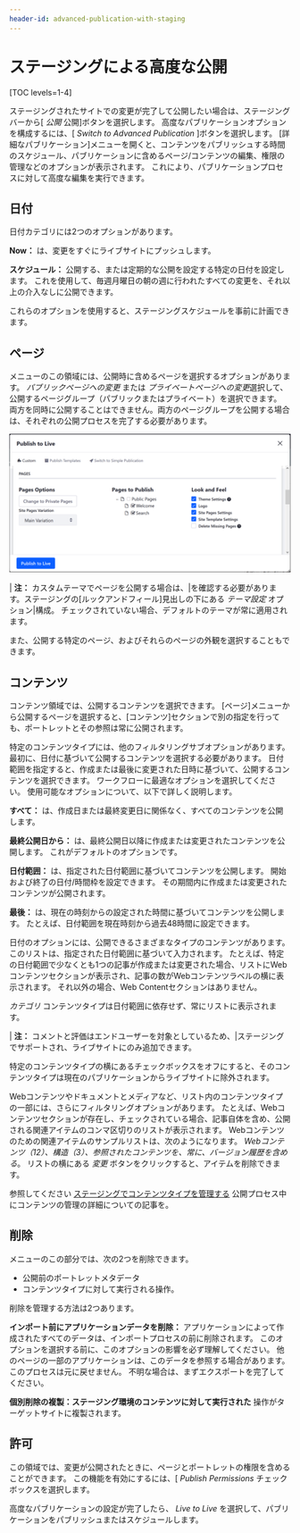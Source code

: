 ```yaml
---
header-id: advanced-publication-with-staging
---
```


# ステージングによる高度な公開

[TOC levels=1-4]

ステージングされたサイトでの変更が完了して公開したい場合は、ステージングバーから[ *公開* 公開]ボタンを選択します。 高度なパブリケーションオプションを構成するには、[ *Switch to Advanced Publication* ]ボタンを選択します。 [詳細なパブリケーション]メニューを開くと、コンテンツをパブリッシュする時間のスケジュール、パブリケーションに含めるページ/コンテンツの編集、権限の管理などのオプションが表示されます。 これにより、パブリケーションプロセスに対して高度な編集を実行できます。

## 日付

日付カテゴリには2つのオプションがあります。

**Now：** は、変更をすぐにライブサイトにプッシュします。

**スケジュール：** 公開する、または定期的な公開を設定する特定の日付を設定します。 これを使用して、毎週月曜日の朝の週に行われたすべての変更を、それ以上の介入なしに公開できます。

これらのオプションを使用すると、ステージングスケジュールを事前に計画できます。

## ページ

メニューのこの領域には、公開時に含めるページを選択するオプションがあります。 *パブリックページへの変更* または *プライベートページへの変更*選択して、公開するページグループ（パブリックまたはプライベート）を選択できます。 両方を同時に公開することはできません。両方のページグループを公開する場合は、それぞれの公開プロセスを完了する必要があります。

![図1：文書に含めるページを指定する方法はいくつかあります。](../../../../images/staging-advanced-publication.png)

| **注：** カスタムテーマでページを公開する場合は、|を確認する必要があります。ステージングの[ルックアンドフィール]見出しの下にある *テーマ設定* オプション|構成。 チェックされていない場合、デフォルトのテーマが常に適用されます。

また、公開する特定のページ、およびそれらのページの外観を選択することもできます。

## コンテンツ

コンテンツ領域では、公開するコンテンツを選択できます。 [ページ]メニューから公開するページを選択すると、[コンテンツ]セクションで別の指定を行っても、ポートレットとその参照は常に公開されます。

特定のコンテンツタイプには、他のフィルタリングサブオプションがあります。 最初に、日付に基づいて公開するコンテンツを選択する必要があります。 日付範囲を指定すると、作成または最後に変更された日時に基づいて、公開するコンテンツを選択できます。 ワークフローに最適なオプションを選択してください。 使用可能なオプションについて、以下で詳しく説明します。

**すべて：** は、作成日または最終変更日に関係なく、すべてのコンテンツを公開します。

**最終公開日から：** は、最終公開日以降に作成または変更されたコンテンツを公開します。 これがデフォルトのオプションです。

**日付範囲：** は、指定された日付範囲に基づいてコンテンツを公開します。 開始および終了の日付/時間枠を設定できます。 その期間内に作成または変更されたコンテンツが公開されます。

**最後：** は、現在の時刻からの設定された時間に基づいてコンテンツを公開します。 たとえば、日付範囲を現在時刻から過去48時間に設定できます。

日付のオプションには、公開できるさまざまなタイプのコンテンツがあります。 このリストは、指定された日付範囲に基づいて入力されます。 たとえば、特定の日付範囲で少なくとも1つの記事が作成または変更された場合、リストにWebコンテンツセクションが表示され、記事の数がWebコンテンツラベルの横に表示されます。 それ以外の場合、Web Contentセクションはありません。

*カテゴリ* コンテンツタイプは日付範囲に依存せず、常にリストに表示されます。

| **注：** コメントと評価はエンドユーザーを対象としているため、|ステージングでサポートされ、ライブサイトにのみ追加できます。

特定のコンテンツタイプの横にあるチェックボックスをオフにすると、そのコンテンツタイプは現在のパブリケーションからライブサイトに除外されます。

Webコンテンツやドキュメントとメディアなど、リスト内のコンテンツタイプの一部には、さらにフィルタリングオプションがあります。 たとえば、Webコンテンツセクションが存在し、チェックされている場合、記事自体を含め、公開される関連アイテムのコンマ区切りのリストが表示されます。 Webコンテンツのための関連アイテムのサンプルリストは、次のようになります。 *Webコンテンツ（12）、構造（3）、参照されたコンテンツを、常に、バージョン履歴を含める*。 リストの横にある *変更* ボタンをクリックすると、アイテムを削除できます。

参照してください [ステージングでコンテンツタイプを管理する](/docs/7-1/user/-/knowledge_base/u/managing-content-types-in-staging) 公開プロセス中にコンテンツの管理の詳細についての記事を。

## 削除

メニューのこの部分では、次の2つを削除できます。

  - 公開前のポートレットメタデータ
  - コンテンツタイプに対して実行される操作。

削除を管理する方法は2つあります。

**インポート前にアプリケーションデータを削除：** アプリケーションによって作成されたすべてのデータは、インポートプロセスの前に削除されます。 このオプションを選択する前に、このオプションの影響を必ず理解してください。 他のページの一部のアプリケーションは、このデータを参照する場合があります。 このプロセスは元に戻せません。 不明な場合は、まずエクスポートを完了してください。

**個別削除の複製：ステージング環境のコンテンツに対して実行された** 操作がターゲットサイトに複製されます。

## 許可

この領域では、変更が公開されたときに、ページとポートレットの権限を含めることができます。 この機能を有効にするには、[ *Publish Permissions* チェックボックスを選択します。

高度なパブリケーションの設定が完了したら、 *Live to Live* を選択して、パブリケーションをパブリッシュまたはスケジュールします。
